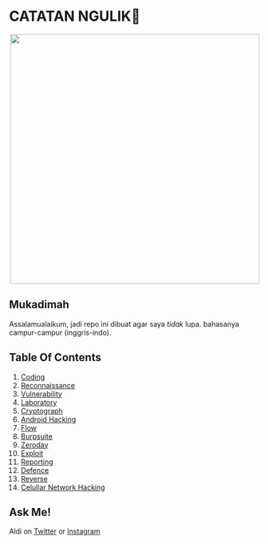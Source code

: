 # CATATAN NGULIK:rocket:

<p align="center"><img src="https://user-images.githubusercontent.com/52058660/89849631-14093c80-dbb3-11ea-9e04-a67d5758b904.jpg" width="500"></p>

## Mukadimah
Assalamualaikum, jadi repo ini dibuat agar saya *tidak* lupa. bahasanya campur-campur (inggris-indo).

## Table Of Contents
1. [Coding](https://github.com/acvn/catngul/blob/master/code.md)
2. [Reconnaissance](https://github.com/acvn/b3lajar/blob/master/rekon)
3. [Vulnerability](https://github.com/acvn/b3lajar/blob/master/vuln)
4. [Laboratory](https://github.com/acvn/b3lajar/blob/master/lab)
5. [Cryptograph](https://github.com/acvn/b3lajar/blob/master/crypto.md)
6. [Android Hacking](https://github.com/acvn/b3lajar/blob/master/android-hacking.md)
7. [Flow](https://github.com/acvn/b3lajar/blob/master/Flow.md)
8. [Burpsuite](https://github.com/acvn/catngul/blob/master/burp.md)
9. [Zeroday](https://github.com/aldisat/catngul/blob/master/zeroday.md)
10. [Exploit](https://github.com/aldisat/catngul/blob/master/exploit.md)
11. [Reporting](https://github.com/aldisat/catngul/blob/master/reporting.md)
12. [Defence](https://github.com/aldisat/catngul/blob/master/defense.md)
13. [Reverse](https://github.com/aldisat/catngul/blob/master/reverse.md)
14. [Celullar Network Hacking](https://github.com/aldisat/catngul/blob/master/cellular.md)
   
## Ask Me!
Aldi on [Twitter](https://twitter.com/aldi__satria) or [Instagram](https://www.instagram.com/aldi___satria/)
